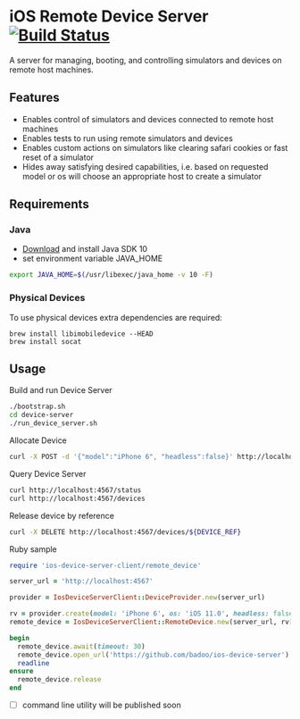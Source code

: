 # iOS Remote Device Server [![Build Status](https://travis-ci.org/badoo/ios-device-server.svg?branch=master)](https://travis-ci.org/badoo/ios-device-server)

A server for managing, booting, and controlling simulators and devices on remote host machines.

## Features
- Enables control of simulators and devices connected to remote host machines
- Enables tests to run using remote simulators and devices
- Enables custom actions on simulators like clearing safari cookies or fast reset of a simulator
- Hides away satisfying desired capabilities, i.e. based on requested model or os will choose an appropriate host to create a simulator

## Requirements
### Java
* [Download](http://google.com/#q=download+java+se) and install Java SDK 10
* set environment variable JAVA_HOME
```bash
export JAVA_HOME=$(/usr/libexec/java_home -v 10 -F)
```

### Physical Devices

To use physical devices extra dependencies are required:
```
brew install libimobiledevice --HEAD
brew install socat
```

## Usage

Build and run Device Server
```bash
./bootstrap.sh
cd device-server
./run_device_server.sh
``` 

Allocate Device
```bash
curl -X POST -d '{"model":"iPhone 6", "headless":false}' http://localhost:4567/devices
```

Query Device Server
```bash
curl http://localhost:4567/status
curl http://localhost:4567/devices
```

Release device by reference
```bash
curl -X DELETE http://localhost:4567/devices/${DEVICE_REF}
```

Ruby sample
```ruby
require 'ios-device-server-client/remote_device'

server_url = 'http://localhost:4567'

provider = IosDeviceServerClient::DeviceProvider.new(server_url)

rv = provider.create(model: 'iPhone 6', os: 'iOS 11.0', headless: false)
remote_device = IosDeviceServerClient::RemoteDevice.new(server_url, rv['ref'])

begin
  remote_device.await(timeout: 30)
  remote_device.open_url('https://github.com/badoo/ios-device-server')
  readline
ensure
  remote_device.release
end
```


- [ ] command line utility will be published soon
